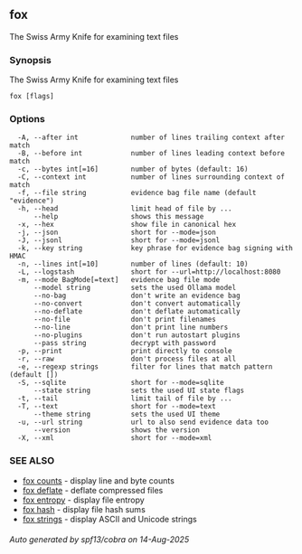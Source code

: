 ## fox

The Swiss Army Knife for examining text files

### Synopsis

The Swiss Army Knife for examining text files

```
fox [flags]
```

### Options

```
  -A, --after int             number of lines trailing context after match
  -B, --before int            number of lines leading context before match
  -c, --bytes int[=16]        number of bytes (default: 16)
  -C, --context int           number of lines surrounding context of match
  -f, --file string           evidence bag file name (default "evidence")
  -h, --head                  limit head of file by ...
      --help                  shows this message
  -x, --hex                   show file in canonical hex
  -j, --json                  short for --mode=json
  -J, --jsonl                 short for --mode=jsonl
  -k, --key string            key phrase for evidence bag signing with HMAC
  -n, --lines int[=10]        number of lines (default: 10)
  -L, --logstash              short for --url=http://localhost:8080
  -m, --mode BagMode[=text]   evidence bag file mode
      --model string          sets the used Ollama model
      --no-bag                don't write an evidence bag
      --no-convert            don't convert automatically
      --no-deflate            don't deflate automatically
      --no-file               don't print filenames
      --no-line               don't print line numbers
      --no-plugins            don't run autostart plugins
      --pass string           decrypt with password
  -p, --print                 print directly to console
  -r, --raw                   don't process files at all
  -e, --regexp strings        filter for lines that match pattern (default [])
  -S, --sqlite                short for --mode=sqlite
      --state string          sets the used UI state flags
  -t, --tail                  limit tail of file by ...
  -T, --text                  short for --mode=text
      --theme string          sets the used UI theme
  -u, --url string            url to also send evidence data too
      --version               shows the version
  -X, --xml                   short for --mode=xml
```

### SEE ALSO

* [fox counts](fox_counts.md)	 - display line and byte counts
* [fox deflate](fox_deflate.md)	 - deflate compressed files
* [fox entropy](fox_entropy.md)	 - display file entropy
* [fox hash](fox_hash.md)	 - display file hash sums
* [fox strings](fox_strings.md)	 - display ASCII and Unicode strings

###### Auto generated by spf13/cobra on 14-Aug-2025
